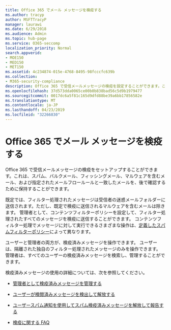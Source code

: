 ```yaml
---
title: Office 365 でメール メッセージを検疫する
ms.author: tracyp
author: MSFTTracyP
manager: laurawi
ms.date: 6/29/2018
ms.audience: Admin
ms.topic: hub-page
ms.service: O365-seccomp
localization_priority: Normal
search.appverid:
- MOE150
- MED150
- MET150
ms.assetid: 4c234874-015e-4768-8495-98fcccfc639b
ms.collection:
- M365-security-compliance
description: Office 365 で受信メールメッセージの検疫を設定することができます。これは、スパム、バルク、フィッシングメール、マルウェアとしてフィルター処理された受信メールメッセージを後で確認するために保持することができます。
ms.openlocfilehash: 37d573dda0065ce00b0b838bad56c5d9b1979477
ms.sourcegitcommit: 0017dc6a5f81c165d9dfd88be39a6bb17856582e
ms.translationtype: MT
ms.contentlocale: ja-JP
ms.lasthandoff: 04/23/2019
ms.locfileid: "32266830"
---
```

# <a name="quarantine-email-messages-in-office-365"></a>Office 365 でメール メッセージを検疫する

Office 365 で受信メールメッセージの検疫をセットアップすることができます。これは、スパム、バルクメール、フィッシングメール、マルウェアを含むメール、および指定されたメールフロールールと一致したメールを、後で確認するために保持することができます。
  
既定では、フィルター処理されたメッセージは受信者の迷惑メールフォルダーに送信されます。ただし、既定で検疫に送信されるマルウェアを含むメールは除きます。 管理者として、コンテンツフィルターポリシーを設定して、フィルター処理されたすべてのメッセージを検疫に送信することができます。 コンテンツフィルター処理でメッセージに対して実行できるさまざまな操作は、[定義したスパムフィルターポリシー](https://go.microsoft.com/fwlink/?LinkId=799736)によって異なります。
  
ユーザーと管理者の両方が、検疫済みメッセージを操作できます。 ユーザーは、隔離された独自のフィルター処理されたメッセージのみを操作できます。 管理者は、すべてのユーザーの検疫済みメッセージを検索し、管理することができます。
  
検疫済みメッセージの使用の詳細については、次を参照してください。
  
- [管理者として検疫済みメッセージを管理する](manage-quarantined-messages-and-files.md)
    
- [ユーザーが検閲済みメッセージを検出して解放する](find-and-release-quarantined-messages-as-a-user.md)
    
- [ユーザースパム通知を使用してスパム検疫済みメッセージを解放して報告する](use-spam-notifications-to-release-and-report-quarantined-messages.md)
    
- [検疫に関する FAQ](quarantine-faq.md)
    

